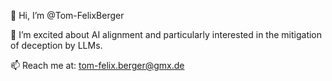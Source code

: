 👋 Hi, I’m @Tom-FelixBerger

👀 I’m excited about AI alignment and particularly interested in the mitigation of deception by LLMs.

📫 Reach me at: tom-felix.berger@gmx.de

<!---
Tom-FelixBerger/Tom-FelixBerger is a ✨ special ✨ repository because its `README.md` (this file) appears on your GitHub profile.
You can click the Preview link to take a look at your changes.
--->
